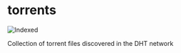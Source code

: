 torrents 
========
![Indexed](https://img.shields.io/badge/indexed-68340-blue)

Collection of torrent files discovered in the DHT network
